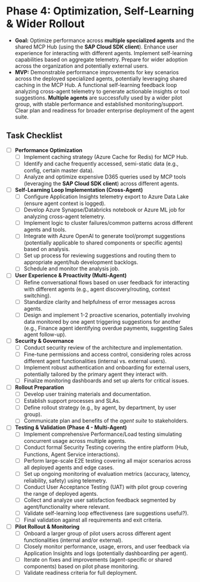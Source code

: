 # Phase 4: Optimization, Self-Learning & Wider Rollout

*   **Goal:** Optimize performance across **multiple specialized agents** and the shared MCP Hub (using the **SAP Cloud SDK client**). Enhance user experience for interacting with different agents. Implement self-learning capabilities based on aggregate telemetry. Prepare for wider adoption across the organization and potentially external users.
*   **MVP:** Demonstrable performance improvements for key scenarios across the deployed specialized agents, potentially leveraging shared caching in the MCP Hub. A functional self-learning feedback loop analyzing cross-agent telemetry to generate actionable insights or tool suggestions. **Multiple agents** are successfully used by a wider pilot group, with stable performance and established monitoring/support. Clear plan and readiness for broader enterprise deployment of the agent suite.

## Task Checklist

-   [ ] **Performance Optimization**
    -   [ ] Implement caching strategy (Azure Cache for Redis) for MCP Hub.
    -   [ ] Identify and cache frequently accessed, semi-static data (e.g., config, certain master data).
    -   [ ] Analyze and optimize expensive D365 queries used by MCP tools (leveraging the **SAP Cloud SDK client**) across different agents.
-   [ ] **Self-Learning Loop Implementation (Cross-Agent)**
    -   [ ] Configure Application Insights telemetry export to Azure Data Lake (ensure agent context is logged).
    -   [ ] Develop Azure Synapse/Databricks notebook or Azure ML job for analyzing cross-agent telemetry.
    -   [ ] Implement logic to cluster failures/common patterns across different agents and tools.
    -   [ ] Integrate with Azure OpenAI to generate tool/prompt suggestions (potentially applicable to shared components or specific agents) based on analysis.
    -   [ ] Set up process for reviewing suggestions and routing them to appropriate agent/hub development backlogs.
    -   [ ] Schedule and monitor the analysis job.
-   [ ] **User Experience & Proactivity (Multi-Agent)**
    -   [ ] Refine conversational flows based on user feedback for interacting with different agents (e.g., agent discovery/routing, context switching).
    -   [ ] Standardize clarity and helpfulness of error messages across agents.
    -   [ ] Design and implement 1-2 proactive scenarios, potentially involving data monitored by one agent triggering suggestions for another (e.g., Finance agent identifying overdue payments, suggesting Sales agent follow-up).
-   [ ] **Security & Governance**
    -   [ ] Conduct security review of the architecture and implementation.
    -   [ ] Fine-tune permissions and access control, considering roles across different agent functionalities (internal vs. external users).
    -   [ ] Implement robust authentication and onboarding for external users, potentially tailored by the primary agent they interact with.
    -   [ ] Finalize monitoring dashboards and set up alerts for critical issues.
-   [ ] **Rollout Preparation**
    -   [ ] Develop user training materials and documentation.
    -   [ ] Establish support processes and SLAs.
    -   [ ] Define rollout strategy (e.g., by agent, by department, by user group).
    -   [ ] Communicate plan and benefits of the *agent suite* to stakeholders.
-   [ ] **Testing & Validation (Phase 4 - Multi-Agent)**
    *   [ ] Implement comprehensive Performance/Load testing simulating concurrent usage across multiple agents.
    *   [ ] Conduct formal Security Testing covering the entire platform (Hub, Functions, Agent Service interactions).
    *   [ ] Perform large-scale E2E testing covering all major scenarios across all deployed agents and edge cases.
    *   [ ] Set up ongoing monitoring of evaluation metrics (accuracy, latency, reliability, safety) using telemetry.
    *   [ ] Conduct User Acceptance Testing (UAT) with pilot group covering the range of deployed agents.
    *   [ ] Collect and analyze user satisfaction feedback segmented by agent/functionality where relevant.
    *   [ ] Validate self-learning loop effectiveness (are suggestions useful?).
    *   [ ] Final validation against all requirements and exit criteria.
-   [ ] **Pilot Rollout & Monitoring**
    -   [ ] Onboard a larger group of pilot users across different agent functionalities (internal and/or external).
    -   [ ] Closely monitor performance, usage, errors, and user feedback via Application Insights and logs (potentially dashboarding per agent).
    -   [ ] Iterate on fixes and improvements (agent-specific or shared components) based on pilot phase monitoring.
    -   [ ] Validate readiness criteria for full deployment.

